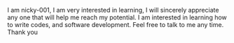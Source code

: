 I am nicky-001, 
I am very interested in learning, I will sincerely appreciate any one that will help me reach my potential.
I am interested in learning how to write codes, and software development.
Feel free to talk to me any time. 
Thank you 
